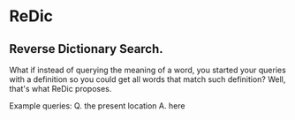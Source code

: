 # ReDic
Reverse Dictionary Search.
---

What if instead of querying the meaning of a word, you started your queries with a definition so you could get all words that match such definition? Well, that's what ReDic proposes.

Example queries:
Q. the present location
A. here
